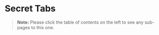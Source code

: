 [title]: # (Secret Tabs)
[tags]: # (Secret)
[priority]: # (1000)

# Secret Tabs

> **Note:** Please click the table of contents on the left to see any sub-pages to this one.
